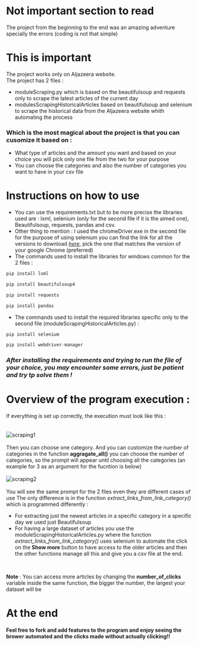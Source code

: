 # Not important section to read
The project from the beginning to the end was an amazing adventure specially the errors (coding is not that simple)
# This is important 
The project works only on Aljazeera website.
<br>
The project has 2 files : 
* moduleScraping.py which is based on the beautifulsoup and requests only to scrape the latest articles of the current day 
* modulesScrapingHistoricalArticles based on beautifulsoup and selenium to scrape the historical data from the Aljazeera website whith automating the process 

### Which is the most magical about the project is that you can cusomize it based on :
* What type of articles and the amount you want and based on your choice you will pick only one file from the two for your purpose 
* You can choose the categories and also the number of categories you want to have in your csv file 
# Instructions on how to use 
* You can use the requirements.txt but to be more precise the libraries used are : lxml, selenium (only for the second file if it is the aimed one), Beautifulsoup, requests, pandas and csv.
* Other thing to mention : I used the chromeDriver.exe in the second file for the purpose of using selenium you can find the link for all the versions to download [*here*](https://chromedriver.chromium.org/downloads), pick the one that matches the version of your google Chrome (preferred)
* The commands used to install the libraries for windows common for the 2 files :
```Python
pip install lxml
```
```Python
pip install beautifulsoup4
```
```Python
pip install requests
```
```Python
pip install pandas
```
* The commands used to install the required libraries specific only to the second file (moduleScrapingHistoricalArticles.py) :
```Python
pip install selenium
```
```Python
pip install webdriver-manager
```
### *After installing the requirements and trying to run the file of your choice, you may encounter some errors, just be patient and try tp solve them !*

# Overview of the program execution :
If everything is set up correctly, the execution must look like this :
<br>
<br>    
![scraping1](https://user-images.githubusercontent.com/76720983/207116178-34e1c54e-5c5c-45a1-a403-7a345cd5b65c.png)
<br />
<br>
Then you can choose one category. 
And you can customize the number of categories in the function **aggragate_all()** you can choose the number of categories, so the prompt will appear until choosing all the categories (an example for 3 as an argument for the fucntion is below)
<br/>
<br>
![scraping2](https://user-images.githubusercontent.com/76720983/207117254-e795ada4-190a-447e-8532-3e732bbc1bc3.png)
<br/>
<br/>
You will see the same prompt for the 2 files even they are different cases of use 
The only difference is in the function *extract_links_from_link_category()* which is programmed differently :
* For extracting just the newest articles in a specific category in a specific day we used just Beautifulsoup 
* For having a large dataset of articles you use the moduleScrapingHistoricalArticles.py where the function *extract_links_from_link_category()* uses selenium to automate the click on the **Show more** button to have access to the older articles and then the other functions manage all this and give you a csv file at the end.
<br>

**Note** : You can access more articles by changing the **number_of_clicks** variable inside the same function, the bigger the number, the largest your dataset will be

# At the end 
#### Feel free to fork and add features to the program and enjoy seeing the brower automated and the clicks made without actually clicking!!
